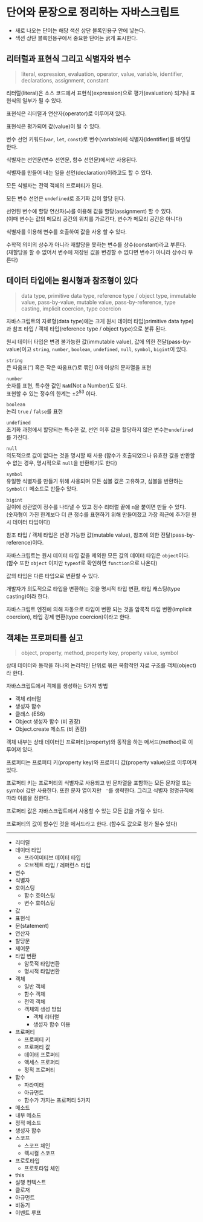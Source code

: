 # 단어와 문장으로 정리하는 자바스크립트

- 새로 나오는 단어는 해당 색션 상단 블록인용구 안에 넣는다.
- 색션 상단 블록인용구에서 중요한 단어는 굵게 표시한다.



## 리터럴과 표현식 그리고 식별자와 변수

> literal, expression, evaluation, operator, value, variable, identifier, declarations, assignment, constant

리터럴(literal)은 소스 코드에서 표현식(expression)으로 평가(evaluation) 되거나 표현식의 일부가 될 수 있다.

표현식은 리터럴과 연산자(operator)로 이루어져 있다.

표현식은 평가되어 값(value)이 될 수 있다.

변수 선언 키워드(`var`, `let`, `const`)로 변수(variable)에 식별자(identifier)를 바인딩 한다.

식별자는 선언문(변수 선언문, 함수 선언문)에서만 사용된다. 

식별자를 만들어 내는 일을 선언(declaration)이라고도 할 수 있다.

모든 식별자는 전역 객체의 프로퍼티가 된다.

모든 변수 선언은 `undefined`로 초기화 값이 할당 된다.

선언된 변수에 할당 연산자(`=`)를 이용해 값을 할당(assignment) 할 수 있다.  
(이때 변수는 값의 메모리 공간의 위치를 가르킨다, 변수가 메모리 공간은 아니다)

식별자를 이용해 변수를 호출하여 값을 사용 할 수 있다.

수학적 의미의 상수가 아니라 재할당을 못하는 변수를 상수(constant)라고 부른다.  
(재할당을 할 수 없어서 변수에 저장된 값을 변경할 수 없다면 변수가 아니라 상수라 부른다)



## 데이터 타입에는 원시형과 참조형이 있다

> data type, primitive data type, reference type / object type, immutable value, pass-by-value, mutable value, pass-by-reference, type casting, implicit coercion, type coercion

자바스크립트의 자료형(data type)에는 크게 원시 데이터 타입(primitive data type)과 참조 타입 / 객체 타입(reference type / object type)으로 분류 된다.

원시 데이터 타입은 변경 불가능한 값(immutable value), 값에 의한 전달(pass-by-value)이고 `string`, `number`, `boolean`, `undefined`, `null`, `symbol`, `bigint`이 있다.

`string`  
큰 따옴표(“) 혹은 작은 따옴표(‘)로 묶인 0개 이상의 문자열을 표현

`number`  
숫자를 표현, 특수한 값인 `NaN`(Not a Number)도 있다.  
표현할 수 있는 정수의 한계는 ±2<sup>53</sup> 이다.

`boolean`  
논리 `true` / `false`를 표현

`undefined`  
초기화 과정에서 할당되는 특수한 값, 선언 이후 값을 할당하지 않은 변수는`undefined`를 가진다. 

`null`  
의도적으로 값이 없다는 것을 명시할 때 사용
(함수가 호출되었으나 유효한 값을 반환할 수 없는 경우, 명시적으로 `null`을 반환하기도 한다)

`symbol`  
유일한 식별자를 만들기 위해 사용되며 모든 심볼 값은 고유하고, 심볼을 반환하는 `Symbol()` 메소드로 만들수 있다.

`bigint`  
길이에 상관없이 정수를 나타낼 수 있고 정수 리터럴 끝에 n을 붙이면 만들 수 있다.  
(숫자형이 가진 한계보다 더 큰 정수를 표현하기 위해 만들어졌고 가장 최근에 추가된 원시 데이터 타입이다)

참조 타입 / 객체 타입은 변경 가능한 값(mutable value), 참조에 의한 전달(pass-by-reference)이다.

자바스크립트는 원시 데이터 타입 값을 제외한 모든 값의 데이터 타입은 `object`이다.  
(함수 또한 `object` 이지만 `typeof`로 확인하면 `function`으로 나온다)

값의 타입은 다른 타입으로 변환할 수 있다.

개발자가 의도적으로 타입을 변환하는 것을 명시적 타입 변환, 타입 캐스팅(type casting)이라 한다.

자바스크립트 엔진에 의해 자동으로 타입이 변환 되는 것을 암묵적 타입 변환(implicit coercion), 타입 강제 변환(type coercion)이라고 한다.



## 객체는 프로퍼티를 싣고

> object, property, method, property key, property value, symbol 

상태 데이터와 동작을 하나의 논리적인 단위로 묶은 복합적인 자료 구조를 객체(object)라 한다.

자바스크립트에서 객체를 생성하는 5가지 방법

- 객체 리터럴
- 생성자 함수
- 클래스 (ES6)
- Object 생성자 함수 (비 권장)
- Object.create 메소드 (비 권장)

객체 내부는 상태 데이터인 프로퍼티(property)와 동작을 하는 메서드(method)로 이루어져 있다.

프로퍼티는 프로퍼티 키(property key)와 프로퍼티 값(property value)으로 이루어져 있다.

프로퍼티 키는 프로퍼티의 식별자로 사용되고 빈 문자열을 포함하는 모든 문자열 또는 symbol 값만 사용한다. 또한 문자 열이지만  ` '`를 생략한다. 그리고 식별자 명명규칙에 따라 이름을 정한다.

프로퍼티 값은 자바스크립트에서 사용할 수 있는 모든 값을 가질 수 있다.

프로퍼티의 값이 함수인 것을 메서드라고 한다. (함수도 값으로 평가 될수 있다)



---

- 리터럴
- 데이터 타입
  - 프라이미티브 데이터 타입
  - 오브젝트 타입 / 레퍼런스 타입
- 변수
- 식별자
- 호이스팅
  - 함수 호이스팅
  - 변수 호이스팅
- 값
- 표현식
- 문(statement)
- 연산자
- 할당문
- 제어문
- 타입 변환
  - 암묵적 타입변환
  - 명시적 타입변환
- 객체
  - 일반 객체
  - 함수 객체
  - 전역 객체
  - 객체의 생성 방법
    - 객체 리터럴
    - 생성자 함수 이용
- 프로퍼티
  - 프로퍼티 키
  - 프로퍼티 값
  - 데이터 프로퍼티
  - 액세스 프로퍼티
  - 정적 프로퍼티
- 함수
  - 파라미터
  - 아규먼트
  - 함수가 가지는 프로퍼티 5가지
- 메소드
- 내부 메소드
- 정적 메소드
- 생성자 함수
- 스코프
  - 스코프 체인
  - 렉시컬 스코프
- 프로토타입
  - 프로토타입 체인
- this
- 실행 컨텍스트
- 클로저
- 아규먼트
- 비동기
- 이벤트 루프
